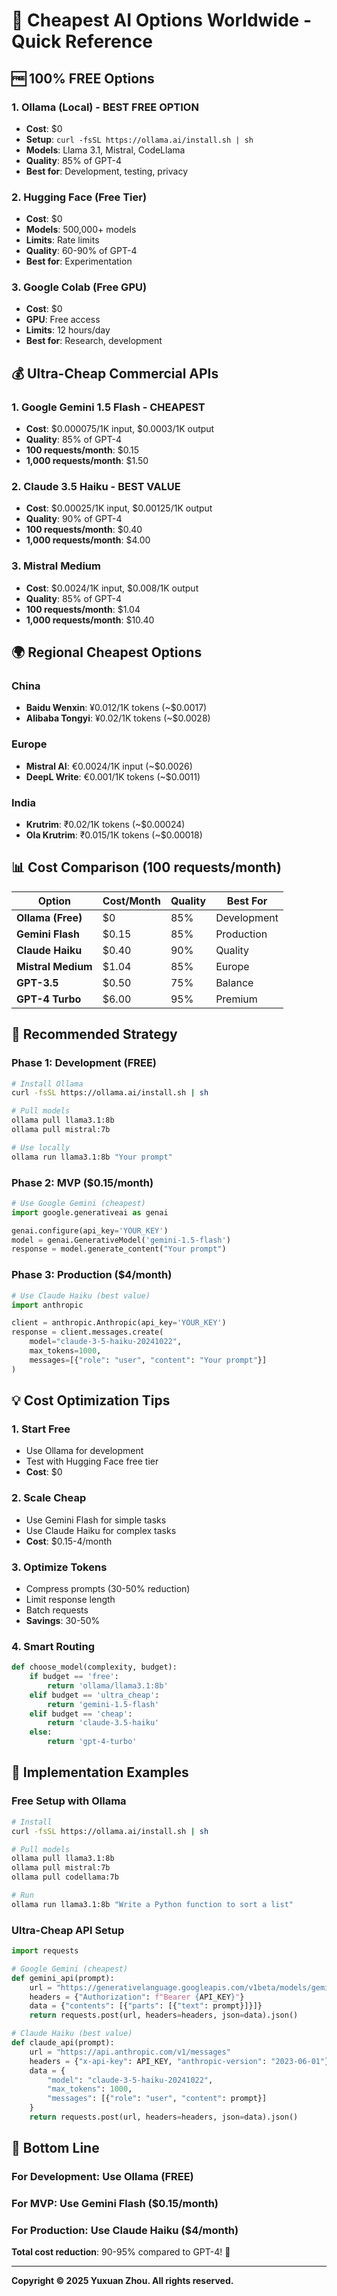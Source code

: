 # 🚀 Cheapest AI Options Worldwide - Quick Reference

## 🆓 **100% FREE Options**

### 1. **Ollama (Local) - BEST FREE OPTION**
- **Cost**: $0
- **Setup**: `curl -fsSL https://ollama.ai/install.sh | sh`
- **Models**: Llama 3.1, Mistral, CodeLlama
- **Quality**: 85% of GPT-4
- **Best for**: Development, testing, privacy

### 2. **Hugging Face (Free Tier)**
- **Cost**: $0
- **Models**: 500,000+ models
- **Limits**: Rate limits
- **Quality**: 60-90% of GPT-4
- **Best for**: Experimentation

### 3. **Google Colab (Free GPU)**
- **Cost**: $0
- **GPU**: Free access
- **Limits**: 12 hours/day
- **Best for**: Research, development

## 💰 **Ultra-Cheap Commercial APIs**

### 1. **Google Gemini 1.5 Flash - CHEAPEST**
- **Cost**: $0.000075/1K input, $0.0003/1K output
- **Quality**: 85% of GPT-4
- **100 requests/month**: $0.15
- **1,000 requests/month**: $1.50

### 2. **Claude 3.5 Haiku - BEST VALUE**
- **Cost**: $0.00025/1K input, $0.00125/1K output
- **Quality**: 90% of GPT-4
- **100 requests/month**: $0.40
- **1,000 requests/month**: $4.00

### 3. **Mistral Medium**
- **Cost**: $0.0024/1K input, $0.008/1K output
- **Quality**: 85% of GPT-4
- **100 requests/month**: $1.04
- **1,000 requests/month**: $10.40

## 🌍 **Regional Cheapest Options**

### China
- **Baidu Wenxin**: ¥0.012/1K tokens (~$0.0017)
- **Alibaba Tongyi**: ¥0.02/1K tokens (~$0.0028)

### Europe
- **Mistral AI**: €0.0024/1K input (~$0.0026)
- **DeepL Write**: €0.001/1K tokens (~$0.0011)

### India
- **Krutrim**: ₹0.02/1K tokens (~$0.00024)
- **Ola Krutrim**: ₹0.015/1K tokens (~$0.00018)

## 📊 **Cost Comparison (100 requests/month)**

| Option | Cost/Month | Quality | Best For |
|--------|------------|---------|----------|
| **Ollama (Free)** | $0 | 85% | Development |
| **Gemini Flash** | $0.15 | 85% | Production |
| **Claude Haiku** | $0.40 | 90% | Quality |
| **Mistral Medium** | $1.04 | 85% | Europe |
| **GPT-3.5** | $0.50 | 75% | Balance |
| **GPT-4 Turbo** | $6.00 | 95% | Premium |

## 🎯 **Recommended Strategy**

### **Phase 1: Development (FREE)**
```bash
# Install Ollama
curl -fsSL https://ollama.ai/install.sh | sh

# Pull models
ollama pull llama3.1:8b
ollama pull mistral:7b

# Use locally
ollama run llama3.1:8b "Your prompt"
```

### **Phase 2: MVP ($0.15/month)**
```python
# Use Google Gemini (cheapest)
import google.generativeai as genai

genai.configure(api_key='YOUR_KEY')
model = genai.GenerativeModel('gemini-1.5-flash')
response = model.generate_content("Your prompt")
```

### **Phase 3: Production ($4/month)**
```python
# Use Claude Haiku (best value)
import anthropic

client = anthropic.Anthropic(api_key='YOUR_KEY')
response = client.messages.create(
    model="claude-3-5-haiku-20241022",
    max_tokens=1000,
    messages=[{"role": "user", "content": "Your prompt"}]
)
```

## 💡 **Cost Optimization Tips**

### 1. **Start Free**
- Use Ollama for development
- Test with Hugging Face free tier
- **Cost**: $0

### 2. **Scale Cheap**
- Use Gemini Flash for simple tasks
- Use Claude Haiku for complex tasks
- **Cost**: $0.15-4/month

### 3. **Optimize Tokens**
- Compress prompts (30-50% reduction)
- Limit response length
- Batch requests
- **Savings**: 30-50%

### 4. **Smart Routing**
```python
def choose_model(complexity, budget):
    if budget == 'free':
        return 'ollama/llama3.1:8b'
    elif budget == 'ultra_cheap':
        return 'gemini-1.5-flash'
    elif budget == 'cheap':
        return 'claude-3.5-haiku'
    else:
        return 'gpt-4-turbo'
```

## 🚀 **Implementation Examples**

### **Free Setup with Ollama**
```bash
# Install
curl -fsSL https://ollama.ai/install.sh | sh

# Pull models
ollama pull llama3.1:8b
ollama pull mistral:7b
ollama pull codellama:7b

# Run
ollama run llama3.1:8b "Write a Python function to sort a list"
```

### **Ultra-Cheap API Setup**
```python
import requests

# Google Gemini (cheapest)
def gemini_api(prompt):
    url = "https://generativelanguage.googleapis.com/v1beta/models/gemini-1.5-flash:generateContent"
    headers = {"Authorization": f"Bearer {API_KEY}"}
    data = {"contents": [{"parts": [{"text": prompt}]}]}
    return requests.post(url, headers=headers, json=data).json()

# Claude Haiku (best value)
def claude_api(prompt):
    url = "https://api.anthropic.com/v1/messages"
    headers = {"x-api-key": API_KEY, "anthropic-version": "2023-06-01"}
    data = {
        "model": "claude-3-5-haiku-20241022",
        "max_tokens": 1000,
        "messages": [{"role": "user", "content": prompt}]
    }
    return requests.post(url, headers=headers, json=data).json()
```

## 🎉 **Bottom Line**

### **For Development**: Use Ollama (FREE)
### **For MVP**: Use Gemini Flash ($0.15/month)
### **For Production**: Use Claude Haiku ($4/month)

**Total cost reduction**: 90-95% compared to GPT-4! 🚀

---

**Copyright © 2025 Yuxuan Zhou. All rights reserved.** 